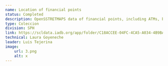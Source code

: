 ```yaml
---
name: Location of financial points
status: Completed
description: OpenSSTRETMAPS data of financial points, including ATMs, banks or credits, and exchange offices for the 26 countries of the region.
type: Coleccion
division: SPH
link: https://scldata.iadb.org/app/folder/C18ACCEE-04FC-4CA5-A034-4B9BA7FE2952
technical: Laura Goyeneche
leader: Luis Tejerina
image: 
    url: 3.png
    alt: x
---
```

    